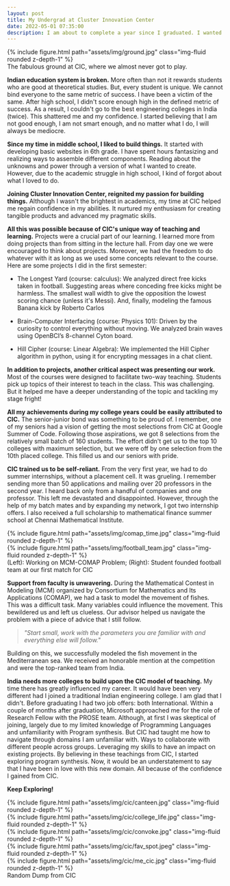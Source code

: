 ```yaml
---
layout: post
title: My Undergrad at Cluster Innovation Center
date: 2022-05-01 07:35:00
description: I am about to complete a year since I graduated. I wanted to reflect on my time at Cluster Innovation Center (CIC) and what I have learned from one of the most fruitful phases of my life.
---
```


<div class="row mt-3">
    <div class="col-sm mt-3 mt-md-0">
        {% include figure.html path="assets/img/ground.jpg" class="img-fluid rounded z-depth-1" %}
    </div>
</div>
<div class="caption">
   The fabulous ground at CIC, where we almost never got to play.
</div>

**Indian education system is broken.** More often than not it rewards students who are good at theoretical studies.
But, every student is unique.
We cannot bind everyone to the same metric of success.
I have been a victim of the same.
After high school, I didn't score enough high in the defined metric of success.
As a result, I couldn't go to the best engineering colleges in India (twice).
This shattered me and my confidence.
I started believing that I am not good enough, I am not smart enough, and no matter what I do, I will always be mediocre. 

**Since my time in middle school, I liked to build things.**
It started with developing basic websites in 6th grade.
I have spent hours fantasizing and realizing ways to assemble different components.
Reading about the unknowns and power through a version of what I wanted to create.
However, due to the academic struggle in high school, I kind of forgot about what I loved to do. 

**Joining Cluster Innovation Center, reignited my passion for building things.**
Although I wasn't the brightest in academics, my time at CIC helped me regain confidence in my abilities.
It nurtured my enthusiasm for creating tangible products and advanced my pragmatic skills. 

**All this was possible because of CIC's unique way of teaching and learning.**
Projects were a crucial part of our learning.
I learned more from doing projects than from sitting in the lecture hall.
From day one we were encouraged to think about projects.
Moreover, we had the freedom to do whatever with it as long as we used some concepts relevant to the course.
Here are some projects I did in the first semester:
 
- The Longest Yard (course: calculus):
We analyzed direct free kicks taken in football.
Suggesting areas where conceding free kicks might be harmless.
The smallest wall width to give the opposition the lowest scoring chance (unless it's Messi).
And, finally, modeling the famous Banana kick by Roberto Carlos 

- Brain-Computer Interfacing (course: Physics 101):
Driven by the curiosity to control everything without moving.
We analyzed brain waves using OpenBCI’s 8-channel Cyton board.

- Hill Cipher (course: Linear Algebra):
We implemented the Hill Cipher algorithm in python, using it for encrypting messages in a chat client.

**In addition to projects, another critical aspect was presenting our work.**
Most of the courses were designed to facilitate two-way teaching.
Students pick up topics of their interest to teach in the class.
This was challenging.
But it helped me have a deeper understanding of the topic and tackling my stage fright!

**All my achievements during my college years could be easily attributed to CIC.**
The senior-junior bond was something to be proud of.
I remember, one of my seniors had a vision of getting the most selections from CIC at Google Summer of Code.
Following those aspirations, we got 8 selections from the relatively small batch of 160 students.
The effort didn't get us to the top 10 colleges with maximum selection, but we were off by one selection from the 10th placed college.
This filled us and our seniors with pride. 

**CIC trained us to be self-reliant.**
From the very first year, we had to do summer internships, without a placement cell.
It was grueling.
I remember sending more than 50 applications and mailing over 20 professors in the second year.
I heard back only from a handful of companies and one professor.
This left me devastated and disappointed.
However, through the help of my batch mates and by expanding my network, I got two internship offers.
I also received a full scholarship to mathematical finance summer school at Chennai Mathematical Institute.


<div class="row mt-3">
    <div class="col-sm mt-3 mt-md-0">
        {% include figure.html path="assets/img/comap_time.jpg" class="img-fluid rounded z-depth-1" %}
    </div>
    <div class="col-sm mt-3 mt-md-0">
        {% include figure.html path="assets/img/football_team.jpg" class="img-fluid rounded z-depth-1" %}
    </div>
</div>
<div class="caption">
    (Left): Working on MCM-COMAP Problem; (Right): Student founded football team at our first match for CIC
</div>

**Support from faculty is unwavering.**
During the Mathematical Contest in Modeling (MCM) organized by Consortium for Mathematics and Its Applications (COMAP), we had a task to model the movement of fishes.
This was a difficult task.
Many variables could influence the movement.
This bewildered us and left us clueless.
Our advisor helped us navigate the problem with a piece of advice that I still follow.

> *"Start small, work with the parameters  you are familiar with and everything else will follow."*

Building on this, we successfully modeled the fish movement in the Mediterranean sea.
We received an honorable mention at the competition and were the top-ranked team from India.

**India needs more colleges to build upon the CIC model of teaching.**
My time there has greatly influenced my career.
It would have been very different had I joined a traditional Indian engineering college.
I am glad that I didn't.
Before graduating I had two job offers: both International.
Within a couple of months after graduation, Microsoft approached me for the role of Research Fellow with the PROSE team.
Although, at first I was skeptical of joining, largely due to my limited knowledge of Programming Languages and unfamiliarity with Program synthesis.
But CIC had taught me how to navigate through domains I am unfamiliar with. Ways to collaborate with different people across groups.
Leveraging my skills to have an impact on existing projects.
By believing in these teachings from CIC, I started exploring program synthesis.
Now, it would be an understatement to say that I have been in love with this new domain.
All because of the confidence I gained from CIC. 

**Keep Exploring!**

<div class="row mt-3">
    <div class="col-sm mt-3 mt-md-0">
        {% include figure.html path="assets/img/cic/canteen.jpg" class="img-fluid rounded z-depth-1" %}
    </div>
    <div class="col-sm mt-3 mt-md-0">
        {% include figure.html path="assets/img/cic/college_life.jpg" class="img-fluid rounded z-depth-1" %}
    </div>
    <div class="col-sm mt-3 mt-md-0">
        {% include figure.html path="assets/img/cic/convoke.jpg" class="img-fluid rounded z-depth-1" %}
    </div>
    <div class="col-sm mt-3 mt-md-0">
        {% include figure.html path="assets/img/cic/fav_spot.jpeg" class="img-fluid rounded z-depth-1" %}
    </div>
    <div class="col-sm mt-3 mt-md-0">
        {% include figure.html path="assets/img/cic/me_cic.jpg" class="img-fluid rounded z-depth-1" %}
    </div>
</div>
<div class="caption">
    Random Dump from CIC
</div>